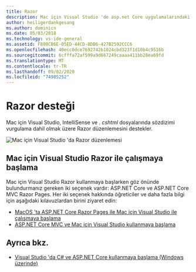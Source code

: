 ```yaml
---
title: Razor
description: Mac için Visual Studio 'de asp.net Core uygulamalarındaki Razor desteğiyle ilgili bilgiler
author: heiligerdankgesang
ms.author: dominicn
ms.date: 05/03/2018
ms.technology: vs-ide-general
ms.assetid: F898CB6E-05ED-44CD-8DB6-427B2592CCC6
ms.openlocfilehash: 40ecc0dce7692742b1024cbd323f1d10b4c9516b
ms.sourcegitcommit: 6cfffa72af599a9d667249caaaa411bb28ea69fd
ms.translationtype: MT
ms.contentlocale: tr-TR
ms.lasthandoff: 09/02/2020
ms.locfileid: "74985252"
---
```

# <a name="razor-support"></a>Razor desteği

Mac için Visual Studio, IntelliSense ve *. cshtml* dosyalarında sözdizimi vurgulama dahil olmak üzere Razor düzenlemesini destekler.

![Mac için Visual Studio 'da Razor düzenlemesi](media/razor-image1.png)

## <a name="getting-started-with-razor-in-visual-studio-for-mac"></a>Mac için Visual Studio Razor ile çalışmaya başlama

Mac için Visual Studio Razor kullanmaya başlarken göz önünde bulundurmanız gereken iki seçenek vardır: ASP.NET Core ve ASP.NET Core MVC Razor Pages. Her iki seçenek hakkında öğreticiler ve daha fazla bilgi için aşağıdaki kılavuzlardan birini ziyaret edin:

- [MacOS 'ta ASP.NET Core Razor Pages ile Mac için Visual Studio ile çalışmaya başlama](/aspnet/core/tutorials/razor-pages-mac/razor-pages-start?view=aspnetcore-2.1)
- [ASP.NET Core MVC ve Mac için Visual Studio kullanmaya başlama](/aspnet/core/tutorials/first-mvc-app-mac/start-mvc?view=aspnetcore-2.1)

## <a name="see-also"></a>Ayrıca bkz.

- [Visual Studio 'da C# ve ASP.NET Core kullanmaya başlama (Windows üzerinde)](/visualstudio/ide/tutorial-csharp-aspnet-core)